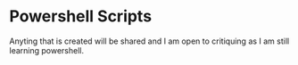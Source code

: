 # Powershell Scripts
Anyting that is created will be shared and I am open to critiquing as I am still learning powershell. 
